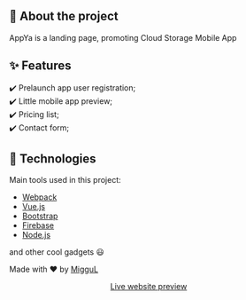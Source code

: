 ## :dart: About the project

AppYa is a landing page, promoting Cloud Storage Mobile App

## :sparkles: Features

:heavy_check_mark: Prelaunch app user registration;\
:heavy_check_mark: Little mobile app preview;\
:heavy_check_mark: Pricing list;\
:heavy_check_mark: Contact form;

## :rocket: Technologies

Main tools used in this project:

- [Webpack](https://webpack.js.org/)
- [Vue.js](https://vuejs.org/)
- [Bootstrap](https://getbootstrap.com/)
- [Firebase](https://firebase.google.com/)
- [Node.js](https://nodejs.org/en/)

and other cool gadgets :smiley:

Made with :heart: by <a href="https://github.com/miggul" target="_blank">MigguL</a>

<div align="center" id="top">

<a href="https://appya20.web.app" target="_blank">Live website preview</a>

</div>
